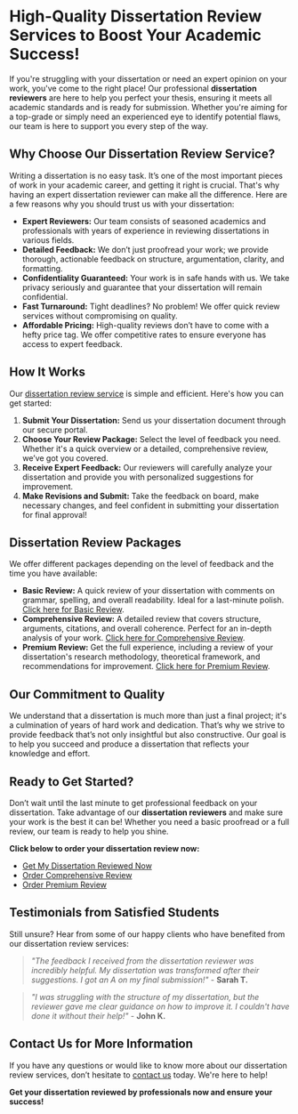 # High-Quality Dissertation Review Services to Boost Your Academic Success!

If you're struggling with your dissertation or need an expert opinion on your work, you've come to the right place! Our professional **dissertation reviewers** are here to help you perfect your thesis, ensuring it meets all academic standards and is ready for submission. Whether you're aiming for a top-grade or simply need an experienced eye to identify potential flaws, our team is here to support you every step of the way.

## Why Choose Our Dissertation Review Service?

Writing a dissertation is no easy task. It’s one of the most important pieces of work in your academic career, and getting it right is crucial. That's why having an expert dissertation reviewer can make all the difference. Here are a few reasons why you should trust us with your dissertation:

- **Expert Reviewers:** Our team consists of seasoned academics and professionals with years of experience in reviewing dissertations in various fields.
- **Detailed Feedback:** We don’t just proofread your work; we provide thorough, actionable feedback on structure, argumentation, clarity, and formatting.
- **Confidentiality Guaranteed:** Your work is in safe hands with us. We take privacy seriously and guarantee that your dissertation will remain confidential.
- **Fast Turnaround:** Tight deadlines? No problem! We offer quick review services without compromising on quality.
- **Affordable Pricing:** High-quality reviews don’t have to come with a hefty price tag. We offer competitive rates to ensure everyone has access to expert feedback.

## How It Works

Our [dissertation review service](https://tinyurl.com/topessay?keyword=dissertation+reviewers) is simple and efficient. Here's how you can get started:

1. **Submit Your Dissertation:** Send us your dissertation document through our secure portal.
2. **Choose Your Review Package:** Select the level of feedback you need. Whether it's a quick overview or a detailed, comprehensive review, we’ve got you covered.
3. **Receive Expert Feedback:** Our reviewers will carefully analyze your dissertation and provide you with personalized suggestions for improvement.
4. **Make Revisions and Submit:** Take the feedback on board, make necessary changes, and feel confident in submitting your dissertation for final approval!

## Dissertation Review Packages

We offer different packages depending on the level of feedback and the time you have available:

- **Basic Review:** A quick review of your dissertation with comments on grammar, spelling, and overall readability. Ideal for a last-minute polish. [Click here for Basic Review](https://tinyurl.com/topessay?keyword=dissertation+reviewers).
- **Comprehensive Review:** A detailed review that covers structure, arguments, citations, and overall coherence. Perfect for an in-depth analysis of your work. [Click here for Comprehensive Review](https://tinyurl.com/topessay?keyword=dissertation+reviewers).
- **Premium Review:** Get the full experience, including a review of your dissertation's research methodology, theoretical framework, and recommendations for improvement. [Click here for Premium Review](https://tinyurl.com/topessay?keyword=dissertation+reviewers).

## Our Commitment to Quality

We understand that a dissertation is much more than just a final project; it's a culmination of years of hard work and dedication. That’s why we strive to provide feedback that’s not only insightful but also constructive. Our goal is to help you succeed and produce a dissertation that reflects your knowledge and effort.

## Ready to Get Started?

Don’t wait until the last minute to get professional feedback on your dissertation. Take advantage of our **dissertation reviewers** and make sure your work is the best it can be! Whether you need a basic proofread or a full review, our team is ready to help you shine.

**Click below to order your dissertation review now:**

- [Get My Dissertation Reviewed Now](https://tinyurl.com/topessay?keyword=dissertation+reviewers)
- [Order Comprehensive Review](https://tinyurl.com/topessay?keyword=dissertation+reviewers)
- [Order Premium Review](https://tinyurl.com/topessay?keyword=dissertation+reviewers)

## Testimonials from Satisfied Students

Still unsure? Hear from some of our happy clients who have benefited from our dissertation review services:

> _"The feedback I received from the dissertation reviewer was incredibly helpful. My dissertation was transformed after their suggestions. I got an A on my final submission!"_ - **Sarah T.**

> _"I was struggling with the structure of my dissertation, but the reviewer gave me clear guidance on how to improve it. I couldn't have done it without their help!"_ - **John K.**

## Contact Us for More Information

If you have any questions or would like to know more about our dissertation review services, don’t hesitate to [contact us](https://tinyurl.com/topessay?keyword=dissertation+reviewers) today. We're here to help!

**Get your dissertation reviewed by professionals now and ensure your success!**
